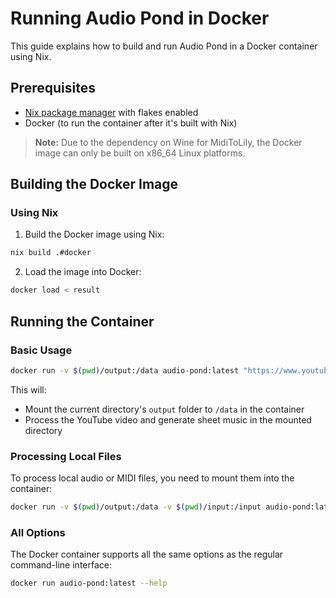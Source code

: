 # Running Audio Pond in Docker

This guide explains how to build and run Audio Pond in a Docker container using Nix.

## Prerequisites

- [Nix package manager](https://nixos.org/download.html) with flakes enabled
- Docker (to run the container after it's built with Nix)

> **Note:** Due to the dependency on Wine for MidiToLily, the Docker image can only be built on x86_64 Linux platforms.

## Building the Docker Image

### Using Nix

1. Build the Docker image using Nix:

```bash
nix build .#docker
```

2. Load the image into Docker:

```bash
docker load < result
```

## Running the Container

### Basic Usage

```bash
docker run -v $(pwd)/output:/data audio-pond:latest "https://www.youtube.com/watch?v=your-video-id"
```

This will:

- Mount the current directory's `output` folder to `/data` in the container
- Process the YouTube video and generate sheet music in the mounted directory

### Processing Local Files

To process local audio or MIDI files, you need to mount them into the container:

```bash
docker run -v $(pwd)/output:/data -v $(pwd)/input:/input audio-pond:latest --audio-file /input/your-audio-file.wav
```

### All Options

The Docker container supports all the same options as the regular command-line interface:

```bash
docker run audio-pond:latest --help
```
